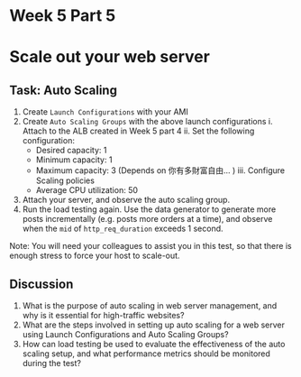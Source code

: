 # Week 5 Part 5

# Scale out your web server

## Task: Auto Scaling

1. Create `Launch Configurations` with your AMI
2. Create `Auto Scaling Groups` with the above launch configurations
   i. Attach to the ALB created in Week 5 part 4
   ii. Set the following configuration:
   - Desired capacity: 1
   - Minimum capacity: 1
   - Maximum capacity: 3 (Depends on 你有多財富自由... )
     iii. Configure Scaling policies
   - Average CPU utilization: 50
3. Attach your server, and observe the auto scaling group.
4. Run the load testing again. Use the data generator to generate more posts incrementally (e.g. posts more orders at a time), and observe when the `mid` of `http_req_duration` exceeds 1 second.

Note: You will need your colleagues to assist you in this test, so that there is enough stress to force your host to scale-out.

## Discussion
1. What is the purpose of auto scaling in web server management, and why is it essential for high-traffic websites?
2. What are the steps involved in setting up auto scaling for a web server using Launch Configurations and Auto Scaling Groups?
3. How can load testing be used to evaluate the effectiveness of the auto scaling setup, and what performance metrics should be monitored during the test?
